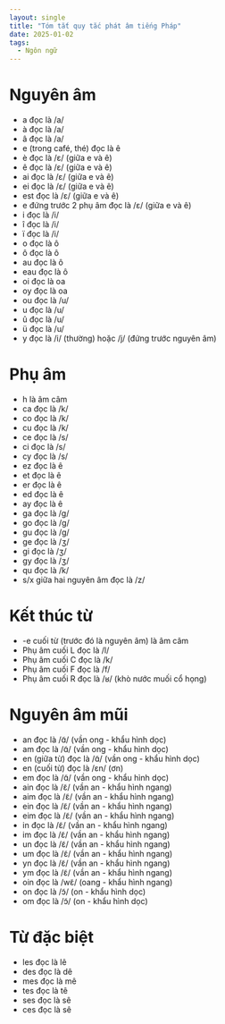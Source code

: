 ```yaml
---
layout: single
title: "Tóm tắt quy tắc phát âm tiếng Pháp"
date: 2025-01-02
tags:
  - Ngôn ngữ
---
```


# Nguyên âm

- a đọc là /a/
- à đọc là /a/
- â đọc là /a/
- e (trong café, thé) đọc là ê
- è đọc là /ε/ (giữa e và ê)
- ê đọc là /ε/ (giữa e và ê)
- ai đọc là /ε/ (giữa e và ê)
- ei đọc là /ε/ (giữa e và ê)
- est đọc là /ε/ (giữa e và ê)
- e đứng trước 2 phụ âm đọc là /ε/ (giữa e và ê)
- i đọc là /i/
- î đọc là /i/
- ï đọc là /i/
- o đọc là ô
- ô đọc là ô
- au đọc là ô
- eau đọc là ô
- oi đọc là oa
- oy đọc là oa
- ou đọc là /u/
- u đọc là /u/
- û đọc là /u/
- ü đọc là /u/
- y đọc là /i/ (thường) hoặc /j/ (đứng trước nguyên âm)

# Phụ âm

- h là âm câm
- ca đọc là /k/
- co đọc là /k/
- cu đọc là /k/
- ce đọc là /s/
- ci đọc là /s/
- cy đọc là /s/
- ez đọc là ê
- et đọc là ê
- er đọc là ê
- ed đọc là ê
- ay đọc là ê
- ga đọc là /g/
- go đọc là /g/
- gu đọc là /g/
- ge đọc là /ʒ/
- gi đọc là /ʒ/
- gy đọc là /ʒ/
- qu đọc là /k/
- s/x giữa hai nguyên âm đọc là /z/

# Kết thúc từ

- -e cuối từ (trước đó là nguyên âm) là âm câm
- Phụ âm cuối L đọc là /l/
- Phụ âm cuối C đọc là /k/
- Phụ âm cuối F đọc là /f/
- Phụ âm cuối R đọc là /ʁ/ (khò nước muối cổ họng)

# Nguyên âm mũi

- an đọc là /ɑ̃/ (vần ong - khẩu hình dọc)
- am đọc là /ɑ̃/ (vần ong - khẩu hình dọc)
- en (giữa từ) đọc là /ɑ̃/ (vần ong - khẩu hình dọc)
- en (cuối từ) đọc là /εn/ (ơn)
- em đọc là /ɑ̃/ (vần ong - khẩu hình dọc)
- ain đọc là /ɛ̃/ (vần an - khẩu hình ngang)
- aim đọc là /ɛ̃/ (vần an - khẩu hình ngang)
- ein đọc là /ɛ̃/ (vần an - khẩu hình ngang)
- eim đọc là /ɛ̃/ (vần an - khẩu hình ngang)
- in đọc là /ɛ̃/ (vần an - khẩu hình ngang)
- im đọc là /ɛ̃/ (vần an - khẩu hình ngang)
- un đọc là /ɛ̃/ (vần an - khẩu hình ngang)
- um đọc là /ɛ̃/ (vần an - khẩu hình ngang)
- yn đọc là /ɛ̃/ (vần an - khẩu hình ngang)
- ym đọc là /ɛ̃/ (vần an - khẩu hình ngang)
- oin đọc là /wɛ̃/ (oang - khẩu hình ngang)
- on đọc là /ɔ̃/ (on - khẩu hình dọc)
- om đọc là /ɔ̃/ (on - khẩu hình dọc)

# Từ đặc biệt

- les đọc là lê
- des đọc là dê
- mes đọc là mê
- tes đọc là tê
- ses đọc là sê
- ces đọc là sê

